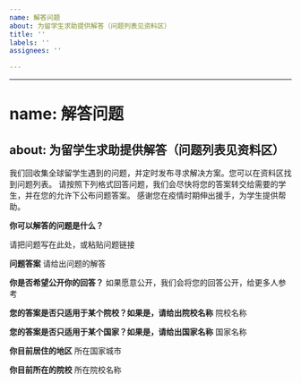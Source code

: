 ```yaml
---
name: 解答问题
about: 为留学生求助提供解答（问题列表见资料区）
title: ''
labels: ''
assignees: ''

---
```


---
# name: 解答问题
about: 为留学生求助提供解答（问题列表见资料区）
---
我们回收集全球留学生遇到的问题，并定时发布寻求解决方案。您可以在资料区找到问题列表。
请按照下列格式回答问题，我们会尽快将您的答案转交给需要的学生，并在您的允许下公布问题答案。
感谢您在疫情时期伸出援手，为学生提供帮助。

**你可以解答的问题是什么？**

请把问题写在此处，或粘贴问题链接

**问题答案**
请给出问题的解答

**你是否希望公开你的回答？**
如果愿意公开，我们会将您的回答公开，给更多人参考

**您的答案是否只适用于某个院校？如果是，请给出院校名称**
院校名称

**您的答案是否只适用于某个国家？如果是，请给出国家名称**
国家名称

**你目前居住的地区**
所在国家城市

**你目前所在的院校**
所在院校名称
